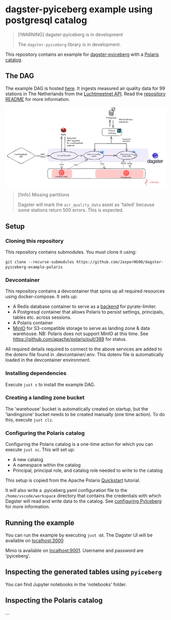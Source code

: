 # dagster-pyiceberg example using postgresql catalog

> [!WARNING] dagster-pyiceberg is in development
>
> The `dagster-pyiceberg` library is in development.

This repository contains an example for [dagster-pyiceberg](https://jasperhg90.github.io/dagster-pyiceberg/) with a [Polaris catalog](https://polaris.apache.org/).

## The DAG

The example DAG is hosted [here](). It ingests measured air quality data for 99 stations in The Netherlands from the [Luchtmeetnet API](https://api-docs.luchtmeetnet.nl/). Read the [repository README]() for more information.

![](./docs/assets.png)

> [!info] Missing partitions
>
> Dagster will mark the `air_quality_data` asset as 'failed' because some stations return 500 errors. This is expected.

## Setup

### Cloning this repository

This repository contains submodules. You must clone it using:

```
git clone --recurse-submodules https://github.com/JasperHG90/dagster-pyiceberg-example-polaris
```

### Devcontainer

This repository contains a devcontainer that spins up all required resources using docker-compose. It sets up:

- A Redis database container to serve as a [backend](https://pyratelimiter.readthedocs.io/en/latest/modules/pyrate_limiter.buckets.redis_bucket.html) for pyrate-limiter.
- A Postgresql container that allows Polaris to persist settings, principals, tables etc. across sessions.
- A Polaris container
- [MinIO](https://min.io/) for S3-compatible storage to serve as landing zone & data warehouse. NB: Polaris does not support MinIO at this time. See <https://github.com/apache/polaris/pull/389> for status.

All required details required to connect to the above services are added to the dotenv file found in .devcontainer/.env. This dotenv file is automatically loaded in the devcontainer environment.

### Installing dependencies

Execute `just s` to install the example DAG.

### Creating a landing zone bucket

The 'warehouse' bucket is automatically created on startup, but the 'landingzone' bucket needs to be created manually (one time action). To do this, execute `just clz`.

### Configuring the Polaris catalog

Configuring the Polaris catalog is a one-time action for which you can execute `just sc`. This will set up:

- A new catalog
- A namespace within the catalog
- Principal, principal role, and catalog role needed to write to the catalog

This setup is copied from the Apache Polaris [Quickstart](https://polaris.apache.org/in-dev/unreleased/quickstart/) tutorial.

It will also write a .pyiceberg.yaml configuration file to the `/home/vscode/workspace` directory that contains the credentials with which Dagster will read and write data to the catalog. See [configuring PyIceberg](https://py.iceberg.apache.org/configuration/#rest-catalog) for more information.

## Running the example

You can run the example by executing `just dd`. The Dagster UI will be available on [localhost:3000](http://localhost:3000)

Minio is available on [localhost:9001](http://localhost:9001). Username and password are 'pyiceberg'.

## Inspecting the generated tables using `pyiceberg`

You can find Jupyter notebooks in the 'notebooks' folder.

## Inspecting the Polaris catalog

...
